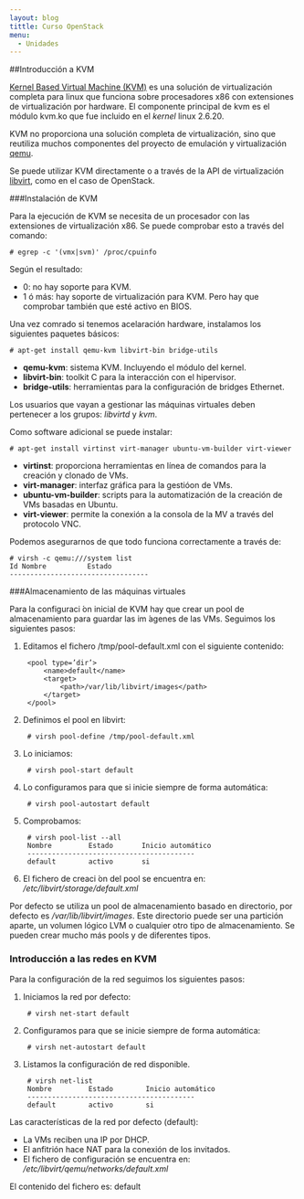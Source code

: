 ```yaml
---
layout: blog
tittle: Curso OpenStack
menu:
  - Unidades
---
```


##Introducción a KVM

<a href="http://www.linux-kvm.org/page/Main_Page">Kernel Based Virtual Machine
(KVM)</a> es una solución de virtualización completa para linux que funciona
sobre procesadores x86 con extensiones de virtualización por hardware. El
componente principal de kvm es el módulo kvm.ko que fue incluido en el *kernel*
linux 2.6.20.

KVM no proporciona una solución completa de virtualización, sino que reutiliza
muchos componentes del proyecto de emulación y virtualización <a
href="http://wiki.qemu.org/Main_Page">qemu</a>.

Se puede utilizar KVM directamente o a través de la API de virtualización <a
href="http://libvirt.org/">libvirt</a>, como en el caso de OpenStack.

###Instalación de KVM

Para la ejecución de KVM se necesita de un procesador con las extensiones de virtualización x86. Se puede comprobar esto a través del comando:

	# egrep -c '(vmx|svm)' /proc/cpuinfo
    
Según el resultado:
* 0: no hay soporte para KVM.
* 1 ó más: hay soporte de virtualización para KVM. Pero hay que comprobar también que esté activo en BIOS.

Una vez comrado si tenemos acelaración hardware, instalamos los siguientes paquetes básicos:
    
	# apt-get install qemu-kvm libvirt-bin bridge-utils
    
  * **qemu-kvm**: sistema KVM. Incluyendo el módulo del kernel.
  * **libvirt-bin**: toolkit C para la interacción con el hipervisor.
  * **bridge-utils**: herramientas para la configuración de bridges Ethernet.

Los usuarios que vayan a gestionar las máquinas virtuales deben pertenecer a los grupos: *libvirtd* y *kvm*.

Como software adicional se puede instalar:

	# apt-get install virtinst virt-manager ubuntu-vm-builder virt-viewer
    
  * **virtinst**: proporciona herramientas en línea de comandos para la creación y clonado de VMs.
  * **virt-manager**: interfaz gráfica para la gestióon de VMs.
  * **ubuntu-vm-builder**: scripts para la automatización de la creación de VMs basadas en Ubuntu.
  * **virt-viewer**: permite la conexión a la consola de la MV a través del protocolo VNC.

Podemos asegurarnos de que todo funciona correctamente a través de:

	# virsh -c qemu:///system list
	Id Nombre          Estado
	----------------------------------

###Almacenamiento de las máquinas virtuales

Para la configuraci ́on inicial de KVM hay que crear un pool de almacenamiento para guardar las im ́agenes de las VMs. Seguimos los siguientes pasos:

1. Editamos el fichero /tmp/pool-default.xml con el siguiente contenido:

		<pool type=’dir’>
			<name>default</name>
			<target>
				<path>/var/lib/libvirt/images</path>
			</target>
		</pool>

2. Definimos el pool en libvirt:

		# virsh pool-define /tmp/pool-default.xml

3. Lo iniciamos:

		# virsh pool-start default

4. Lo configuramos para que si inicie siempre de forma automática:

		# virsh pool-autostart default

5. Comprobamos:

		# virsh pool-list --all
		Nombre         Estado  		Inicio automático
		-----------------------------------------
		default        activo       si

6. El fichero de creaci ́on del pool se encuentra en: */etc/libvirt/storage/default.xml*

Por defecto se utiliza un pool de almacenamiento basado en directorio, por defecto es */var/lib/libvirt/images*. Este directorio puede ser una partición aparte, un volumen lógico
LVM o cualquier otro tipo de almacenamiento. Se pueden crear mucho más pools y de diferentes tipos.

### Introducción a las redes en KVM

Para la configuración de la red seguimos los siguientes pasos:

1. Iniciamos la red por defecto:

		# virsh net-start default

2. Configuramos para que se inicie siempre de forma automática:

		# virsh net-autostart default

3. Listamos la configuración de red disponible.

		# virsh net-list
		Nombre 	       Estado        Inicio automático
		-----------------------------------------
		default        activo        si

Las características de la red por defecto (default):
* La VMs reciben una IP por DHCP.
* El anfitrión hace NAT para la conexión de los invitados.
* El fichero de configuración se encuentra en: */etc/libvirt/qemu/networks/default.xml*

El contenido del fichero es:
	<network>
		<name>default</name>
		<bridge name="virbr0" />
		<forward/>
		<ip address="192.168.122.1" netmask="255.255.255.0">
			<dhcp>
				<range start="192.168.122.2" end="192.168.122.254" />
			</dhcp>
		</ip>
	</network>

